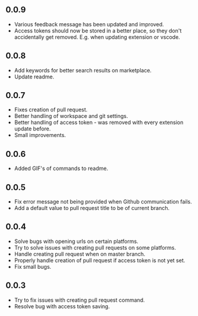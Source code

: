 ## 0.0.9

* Various feedback message has been updated and improved.
* Access tokens should now be stored in a better place, so they don't accidentally get removed. E.g. when updating extension or vscode.

## 0.0.8

* Add keywords for better search results on marketplace.
* Update readme.

## 0.0.7

* Fixes creation of pull request.
* Better handling of workspace and git settings.
* Better handling of access token - was removed with every extension update before.
* Small improvements.

## 0.0.6

* Added GIF's of commands to readme.

## 0.0.5

* Fix error message not being provided when Github communication fails.
* Add a default value to pull request title to be of current branch.

## 0.0.4

* Solve bugs with opening urls on certain platforms.
* Try to solve issues with creating pull requests on some platforms.
* Handle creating pull request when on master branch.
* Properly handle creation of pull request if access token is not yet set.
* Fix small bugs.

## 0.0.3

* Try to fix issues with creating pull request command.
* Resolve bug with access token saving.